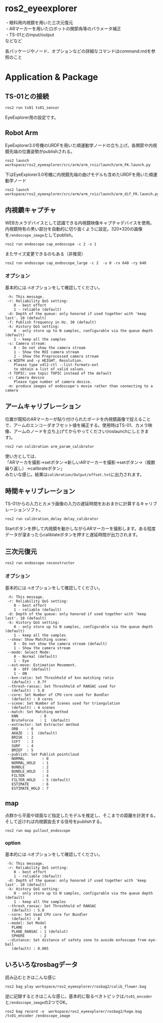 # ros2_eyeexplorer
・眼科用内視鏡を用いた三次元復元<br>
・ARマーカーを用いたロボットの関節角等のパラメータ補正<br>
・TS-01とのinput/output<br>
などなど<br>

各パッケージやノード、オプションなどの詳細なコマンドはcommand.mdを参照のこと

# Application & Package
## TS-01との接続
```
ros2 run ts01 ts01_sensor
```
EyeExplorer用の設定です。
## Robot Arm
EyeExplorer3.0号機のURDFを用いた順運動学ノードの立ち上げ。各関節や内視鏡先端の位置姿勢がpublishされる。
```
ros2 launch workspace/ros2_eyeexplorer/src/arm/arm_rviz/launch/arm_FK.launch.py 
```
下はEyeExplorer3.0号機に内視鏡先端の曲げモデルも含めたURDFを用いた順運動学ノード
```
ros2 launch workspace/ros2_eyeexplorer/src/arm/arm_rviz/launch/arm_dif_FK.launch.py 
```

## 内視鏡キャプチャ
WEBカメラデバイスとして認識できる内視鏡映像キャプチャデバイスを使用。内視鏡特有の黒い部分を自動的に切り抜くように設定。320*320の画像を`/endoscope_image`としてpublish。
```
ros2 run endoscope cap_endoscope -c 2 -s 1
```
またサイズ変更できるのもある（非推奨）
```
ros2 run endoscope cap_endoscope_large -c 2  -s 0 -rx 640 -ry 640 
```
### オプション
基本的には`-h`オプションをして確認してください。
``` 
 -h: This message.
 -r: Reliability QoS setting:
    0 - best effort
    1 - reliable (default)
 -d: Depth of the queue: only honored if used together with 'keep last'. 10 (default)
 -f: Publish frequency in Hz. 30 (default)
 -k: History QoS setting:
    0 - only store up to N samples, configurable via the queue depth (default)
    1 - keep all the samples
 -s: Camera stream:
    0 - Do not show the camera stream
    1 - Show the ROI camera stream
    2 - Show the Preprocessed camera stream
 -x WIDTH and -y HEIGHT. Resolution. 
    Please type v4l2-ctl --list-formats-ext 
    to obtain a list of valid values.
 -t TOPIC: use topic TOPIC instead of the default
 -c: Camera device
    Please type number of camera device.
 -m: produce images of endoscope's movie rather than connecting to a camera
```

## アームキャリブレーション
位置が既知のARマーカーが貼り付けられたボードを内視鏡画像で捉えることで、アームのエンコーダオフセット値を補正する。使用時はTS-01、カメラ映像、アームのノードを立ち上げてからやってください(roslaunchにしときます)。
```
ros2 run calibration arm_param_calibrator
```
使い方としては、<br>
「ARマーカを撮影→setボタン→新しいARマーカーを撮影→setボタン→（複数繰り返し）→calibrateボタン」<br>
みたいな感じ。結果は`calibration/Output/offset.txt`に出力されます。
## 時間キャリブレーション
TS-01からの入力とカメラ画像の入力の遅延時間をおおまかに計算するキャリブレーションソフト。
```
ros2 run calibration_delay delay_calibrator
```
Startボタンを押して内視鏡を動かしながらARマーカーを撮影します。ある程度データが溜まったらcaliblateボタンを押すと遅延時間が出力されます。

## 三次元復元
```
ros2 run endoscope reconstructor
```
### オプション
基本的には`-h`オプションをして確認してください。
```
 -h: This message.
 -r: Reliability QoS setting:
    0 - best effort
    1 - reliable (default)
 -d: Depth of the queue: only honored if used together with 'keep last'. 10 (default)
 -k: History QoS setting:
    0 - only store up to N samples, configurable via the queue depth (default)
    1 - keep all the samples
 --show: Show Matching scene:
    0 - Do not show the camera stream (default)
    1 - Show the camera stream
 --mode: Select Mode:
    0 - Normal (default)
    1 - Eye
 --est-move: Estimation Movement.  
    0 - OFF (default)
    1 - ON
 --knn-ratio: Set Threshhold of knn matching ratio  
   (default) : 0.7f
 --thresh-ransac: Set Threshhold of RANSAC used for   
   (default) : 5.0
 --core: Set Number of CPU core used for Bundler
   (default) : 8 cores
 --scene: Set Number of Scenes used for triangulation
   (default) : 4 scenes
 --match: Set Matching method
   KNN          : 0
   BruteForce   : 1  (default)
 --extractor: Set Extractor method
   ORB    : 0
   AKAZE  : 1  (default)
   BRISK  : 2 
   SIFT   : 3 
   SURF   : 4 
   BRIEF  : 5 
 --publish: Set Publish pointcloud
   NORMAL        : 0 
   NORMAL_HOLD   : 1 
   BUNDLE        : 2 
   BUNDLE_HOLD   : 3 
   FILTER        : 4 
   FILTER_HOLD   : 5 (default)
   ESTIMATE      : 6 
   ESTIMATE_HOLD : 7 
```
## map
点群から平面や球面など指定したモデルを推定し、そこまでの距離を計測する。そして近ければ内視鏡抜去する信号をpublishする。
```
ros2 run map pullout_endoscope
```
### option
基本的には`-h`オプションをして確認してください。
```
 -h: This message.
 -r: Reliability QoS setting:
    0 - best effort
    1 - reliable (default)
 -d: Depth of the queue: only honored if used together with 'keep last'. 10 (default)
 -k: History QoS setting:
    0 - only store up to N samples, configurable via the queue depth (default)
    1 - keep all the samples
 --thresh_ransac: Set Threshhold of RANSAC  
   (default) : 5.0
 --core: Set Used CPU core for Bundler
   (default) : 8
 --model: Set Model
   PLANE        : 0 
   PLANE_RANSAC : 1 (defalut)
   SPHERE       : 2 
 --distance: Set distance of safety zone to avoide enfoscope from eye-ball
   (default) : 0.005
```

## いろいろなrosbagデータ
読み込むときはこんな感じ
```
ros2 bag play workspace/ros2_eyeexplorer/rosbag2/calib_flower.bag
```
逆に記録するときはこんな感じ。基本的に取るべきトピックは`/ts01_encoder`と`/endoscope_image`の2つでOK。
```
ros2 bag record -o  workspace/ros2_eyeexplorer/rosbag2/hoge.bag /ts01_encoder /endoscope_image
```

